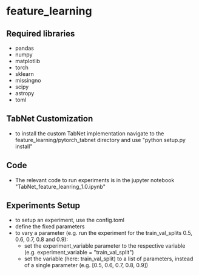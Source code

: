 # feature_learning

## Required libraries
- pandas
- numpy
- matplotlib
- torch
- sklearn
- missingno
- scipy
- astropy
- toml

## TabNet Customization
- to install the custom TabNet implementation navigate to the feature_learning/pytorch_tabnet directory and use "python setup.py install"

## Code
- The relevant code to run experiments is in the jupyter notebook "TabNet_feature_leanring_1.0.ipynb"

## Experiments Setup
- to setup an experiment, use the config.toml
- define the fixed parameters
- to vary a parameter (e.g. run the experiment for the train_val_splits 0.5, 0.6, 0.7, 0.8 and 0.9):
	- set the experiment_variable parameter to the respective variable (e.g. experiment_variable = "train_val_split")
	- set the variable (here: train_val_split) to a list of parameters, instead of a single parameter (e.g. [0.5, 0.6, 0.7, 0.8, 0.9])
